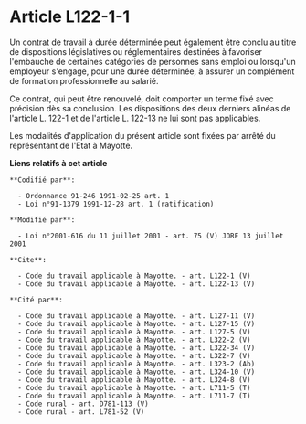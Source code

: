 # Article L122-1-1

Un contrat de travail à durée déterminée peut également être conclu au titre de dispositions législatives ou réglementaires
destinées à favoriser l'embauche de certaines catégories de personnes sans emploi ou lorsqu'un employeur s'engage, pour une
durée déterminée, à assurer un complément de formation professionnelle au salarié. 

Ce contrat, qui peut être renouvelé, doit comporter un terme fixé avec précision dès sa conclusion. Les dispositions des deux
derniers alinéas de l'article L. 122-1 et de l'article L. 122-13 ne lui sont pas applicables. 

Les modalités d'application du présent article sont fixées par arrêté du représentant de l'Etat à Mayotte.

**Liens relatifs à cet article**

	**Codifié par**:

	  - Ordonnance 91-246 1991-02-25 art. 1
	  - Loi n°91-1379 1991-12-28 art. 1 (ratification)

	**Modifié par**:

	  - Loi n°2001-616 du 11 juillet 2001 - art. 75 (V) JORF 13 juillet 2001

	**Cite**:

	  - Code du travail applicable à Mayotte. - art. L122-1 (V)
	  - Code du travail applicable à Mayotte. - art. L122-13 (V)

	**Cité par**:

	  - Code du travail applicable à Mayotte. - art. L127-11 (V)
	  - Code du travail applicable à Mayotte. - art. L127-15 (V)
	  - Code du travail applicable à Mayotte. - art. L127-5 (V)
	  - Code du travail applicable à Mayotte. - art. L322-2 (V)
	  - Code du travail applicable à Mayotte. - art. L322-34 (V)
	  - Code du travail applicable à Mayotte. - art. L322-7 (V)
	  - Code du travail applicable à Mayotte. - art. L323-2 (Ab)
	  - Code du travail applicable à Mayotte. - art. L324-10 (V)
	  - Code du travail applicable à Mayotte. - art. L324-8 (V)
	  - Code du travail applicable à Mayotte. - art. L711-5 (T)
	  - Code du travail applicable à Mayotte. - art. L711-7 (T)
	  - Code rural - art. D781-113 (V)
	  - Code rural - art. L781-52 (V)
